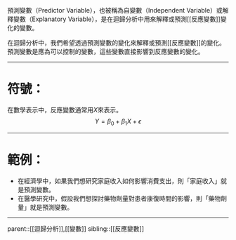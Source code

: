 預測變數（Predictor Variable），也被稱為自變數（Independent Variable）或解釋變數（Explanatory Variable），是在迴歸分析中用來解釋或預測[[反應變數]]變化的變數。

在迴歸分析中，我們希望透過預測變數的變化來解釋或預測[[反應變數]]的變化。預測變數是應為可以控制的變數，這些變數直接影響到反應變數的變化。
- - -
# 符號：
在數學表示中，反應變數通常用$X$來表示。
$$
Y=\beta_0+\beta_1X+\epsilon
$$
- - -
# 範例：
- 在經濟學中，如果我們想研究家庭收入如何影響消費支出，則「家庭收入」就是預測變數。
- 在醫學研究中，假設我們想探討藥物劑量對患者康復時間的影響，則「藥物劑量」就是預測變數。
- - -
parent::[[迴歸分析]],[[變數]]
sibling::[[反應變數]]